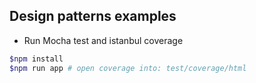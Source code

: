 ## Design patterns examples

- Run Mocha test and istanbul coverage
```bash
$npm install
$npm run app # open coverage into: test/coverage/html
```
